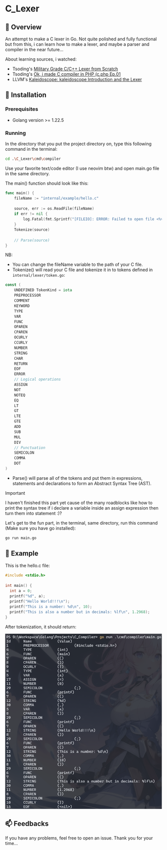 # C_Lexer

## 📌 Overview

An attempt to make a C lexer in Go. Not quite polished and fully functional but from this, i can learn how to make a lexer, and maybe a parser and compiler in the near future... 

About learning sources, i watched:
- Tsoding's [Military Grade C/C++ Lexer from Scratch](https://youtu.be/AqyZztKlSGQ?si=8VvN0P8PbarUr3Rb)
- Tsoding's [Ok, i made C compiler in PHP (c.php Ep.01](https://youtu.be/Yi6NxMxCFY8?si=5msG4qRTffHirmnY)
- LLVM's [Kaleidoscope: kaleidoscope Introduction and the Lexer](https://llvm.org/docs/tutorial/MyFirstLanguageFrontend/LangImpl01.html)

## 🔨 Installation

### Prerequisites

- Golang version >= 1.22.5

### Running

In the directory that you put the project directory on, type this following command in the terminal:

```bash
cd .\C_Lexer\cmd\compiler

```

Use your favorite text/code editor (I use neovim btw) and open main.go file in the same directory.

The main() function should look like this:

```go
func main() {
	fileName := "internal/example/hello.c"

	source, err := os.ReadFile(fileName)
	if err != nil {
		log.Fatal(fmt.Sprintf("[FILEIO]: ERROR: Failed to open file <%v>", fileName))
	}
	Tokenize(source)

	// Parse(source)
}

```

NB:
- You can change the fileName variable to the path of your C file.
- Tokenize() will read your C file and tokenize it in to tokens defined in `internal/lexer/token.go`: 

```go
const (
	UNDEFINED TokenKind = iota
	PREPROCESSOR
	COMMENT
	KEYWORD
	TYPE
	VAR
	FUNC
	OPAREN
	CPAREN
	OCURLY
	CCURLY
	NUMBER
	STRING
	CHAR
	RETURN
	EOF
	ERROR
	// Logical operations
	ASSIGN
	NOT
	NOTEQ
	EQ
	LT
	GT
	LTE
	GTE
	ADD
	SUB
	MUL
	DIV
	// Punctuation
	SEMICOLON
	COMMA
	DOT
)

```

- Parse() will parse all of the tokens and put them in expressions, statements and declarations to form an Abstract Syntax Tree (AST).
> [!IMPORTANT]
> I haven't finished this part yet cause of the many roadblocks like how to print the syntax tree if i declare a variable inside an assign expression then turn them into statement :)?

Let's get to the fun part, in the terminal, same directory, run this command (Make sure you have go installed):

```bash
go run main.go
```

## 📖 Example

This is the hello.c file:

```C
#include <stdio.h>

int main() {
  int a = 0;
  printf("%d", a);
  printf("Hello World!!!\n");
  printf("This is a number: %d\n", 10);
  printf("This is also a number but in decimals: %lf\n", 1.2968);
}
```

After tokenization, it should return:

![tokens](docs/assets/tokenize.png)  

## 📫 Feedbacks

If you have any problems, feel free to open an issue. 
Thank you for your time...
